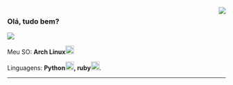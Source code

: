 <img align='right' src="https://github-readme-stats.vercel.app/api?username=iuricode&show_icons=true&theme=github_dark&cache_seconds=2300">

### Olá, tudo bem?

<img src="https://img.shields.io/static/v1?label=Overview&message=SEUNOME&color=0D1117&style=for-the-badge&logo=GitHub">

<p>

Meu SO: **Arch Linux<img src="https://cdn.jsdelivr.net/gh/devicons/devicon/icons/linux/linux-original.svg" height=20 width=20/>**<br/>
  
Linguagens: **Python<img src="https://cdn.jsdelivr.net/gh/devicons/devicon/icons/ruby/ruby-original.svg" height=20 width=20/>, ruby<img src="https://cdn.jsdelivr.net/gh/devicons/devicon/icons/python/python-original.svg" height=20 width=20/>**.


</p>
<hr>
